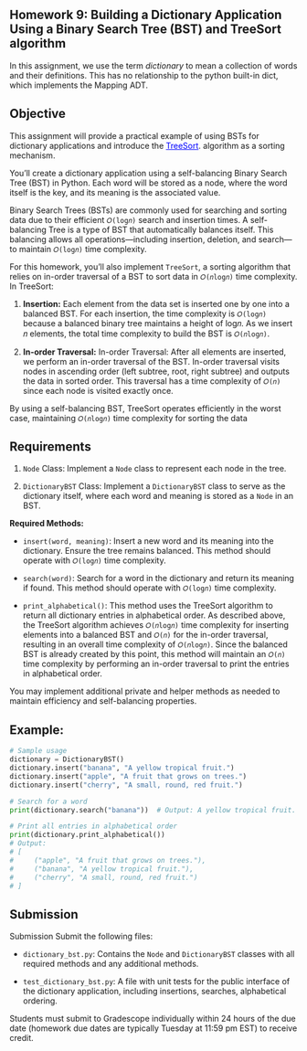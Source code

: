 <style>
  h1 {
    color: blue;
  }
  p {
    font-size: 14px;
  }
  a {
    color: blue; /* Changes the link color */
    text-decoration: underline; /* Removes the underline */
  }
  a:hover {
    color: orange; /* Changes color on hover */
  }
</style>

## **Homework 9:** Building a Dictionary Application Using a Binary Search Tree (BST) and TreeSort algorithm

In this assignment, we use the term *dictionary* to mean a collection of words and their definitions. This has no relationship to the python built-in dict, which implements the Mapping ADT.

## Objective 

This assignment will provide a practical example of using BSTs for dictionary applications and introduce the <span style="color:blue">[TreeSort](https://en.wikipedia.org/wiki/Tree_sort)</span>. algorithm as a sorting mechanism.

You’ll create a dictionary application using a self-balancing Binary Search Tree (BST) in Python. Each word will be stored as a node, where the word itself is the key, and its meaning is the associated value. 

Binary Search Trees (BSTs) are commonly used for searching and sorting data due to their efficient `𝑂(log𝑛)` search and insertion times. A self-balancing Tree is a type of BST that automatically balances itself. This balancing allows all operations—including insertion, deletion, and search—to maintain `𝑂(log𝑛)` time complexity.

For this homework, you’ll also implement `TreeSort`, a sorting algorithm that relies on in-order traversal of a BST to sort data in `𝑂(𝑛log𝑛)` time complexity. In TreeSort:

1. **Insertion:** Each element from the data set is inserted one by one into a balanced BST. For each insertion, the time complexity is `𝑂(log𝑛)` because a balanced binary tree maintains a height of log𝑛. As we insert 𝑛 elements, the total time complexity to build the BST is `𝑂(𝑛log𝑛)`.

2. **In-order Traversal:** In-order Traversal: After all elements are inserted, we perform an in-order traversal of the BST. In-order traversal visits nodes in ascending order (left subtree, root, right subtree) and outputs the data in sorted order. This traversal has a time complexity of `𝑂(𝑛)` since each node is visited exactly once.

By using a self-balancing BST, TreeSort operates efficiently in the worst case, maintaining `𝑂(𝑛log𝑛)` time complexity for sorting the data


## Requirements
1. `Node` Class: Implement a `Node` class to represent each node in the tree.

2. `DictionaryBST` Class: Implement a `DictionaryBST` class to serve as the dictionary itself, where each word and meaning is stored as a `Node` in an BST.

**Required Methods:**

- `insert(word, meaning)`: Insert a new word and its meaning into the dictionary. Ensure the tree remains balanced. This method should operate with `𝑂(log𝑛)` time complexity.

- `search(word)`: Search for a word in the dictionary and return its meaning if found. This method should operate with `𝑂(log𝑛)` time complexity.

- `print_alphabetical()`: This method uses the TreeSort algorithm to return all dictionary entries in alphabetical order. As described above, the TreeSort algorithm achieves `𝑂(𝑛log𝑛)` time complexity for inserting elements into a balanced BST and `𝑂(𝑛)` for the in-order traversal, resulting in an overall time complexity of `𝑂(𝑛log𝑛)`. Since the balanced BST is already created by this point, this method will maintain an `𝑂(𝑛)` time complexity by performing an in-order traversal to print the entries in alphabetical order.

You may implement additional private and helper methods as needed to maintain efficiency and self-balancing properties.

## Example:
```python 
# Sample usage
dictionary = DictionaryBST()
dictionary.insert("banana", "A yellow tropical fruit.")
dictionary.insert("apple", "A fruit that grows on trees.")
dictionary.insert("cherry", "A small, round, red fruit.")

# Search for a word
print(dictionary.search("banana"))  # Output: A yellow tropical fruit.

# Print all entries in alphabetical order
print(dictionary.print_alphabetical())
# Output:
# [
#     ("apple", "A fruit that grows on trees."),
#     ("banana", "A yellow tropical fruit."),
#     ("cherry", "A small, round, red fruit.")
# ]

``` 

## Submission

Submission
Submit the following files:

- `dictionary_bst.py`: Contains the `Node` and `DictionaryBST` classes with all required methods and any additional methods.

- `test_dictionary_bst.py`: A file with unit tests for the public interface of the dictionary application, including insertions, searches, alphabetical ordering.

Students must submit to Gradescope individually within 24 hours of the due date (homework due dates are
typically Tuesday at 11:59 pm EST) to receive credit.
